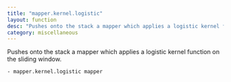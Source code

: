 ```yaml
---
title: "mapper.kernel.logistic"
layout: function
desc: "Pushes onto the stack a mapper which applies a logistic kernel function on the sliding window."
category: miscellaneous
---
```


Pushes onto the stack a mapper which applies a logistic kernel function on the sliding window.

```
- mapper.kernel.logistic mapper
```